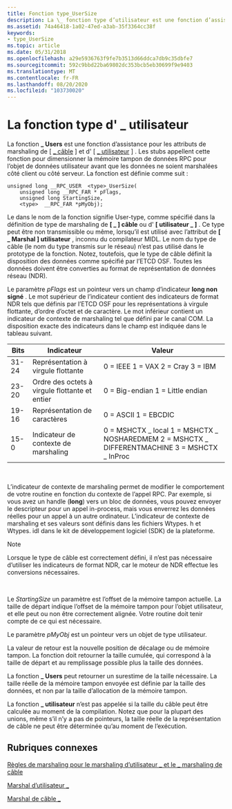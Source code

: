 ```yaml
---
title: Fonction type_UserSize
description: La \_ fonction type d’utilisateur est une fonction d’assistance pour les attributs \ Wire \_ Marshal \ et \ user \_ Marshal \.
ms.assetid: 74a46418-1a02-47ed-a3ab-35f3364cc38f
keywords:
- type_UserSize
ms.topic: article
ms.date: 05/31/2018
ms.openlocfilehash: a29e5936763f9fe7b3513d66ddca7db9c35dbfe7
ms.sourcegitcommit: 592c9bbd22ba69802dc353bcb5eb30699f9e9403
ms.translationtype: MT
ms.contentlocale: fr-FR
ms.lasthandoff: 08/20/2020
ms.locfileid: "103730020"
---
```

# <a name="the-type_usersize-function"></a>La fonction type d' \_ utilisateur

La fonction **<type> \_ Users** est une fonction d’assistance pour les attributs de marshaling de \[ [ \_ câble](/windows/desktop/Midl/wire-marshal) \] et d' \[ [ \_ utilisateur](/windows/desktop/Midl/user-marshal) \] . Les stubs appellent cette fonction pour dimensionner la mémoire tampon de données RPC pour l’objet de données utilisateur avant que les données ne soient marshalées côté client ou côté serveur. La fonction est définie comme suit :

``` syntax
unsigned long __RPC_USER  <type>_UserSize(
    unsigned long __RPC_FAR * pFlags,
    unsigned long StartingSize,
    <type>  __RPC_FAR *pMyObj);
```

Le <type> dans le nom de la fonction signifie User-type, comme spécifié dans la définition de type de marshaling de **\[ \_ \] câble** ou d' **\[ utilisateur \_ \]** . Ce type peut être non transmissible ou même, lorsqu’il est utilisé avec l’attribut de **\[ \_ Marshal \] utilisateur** , inconnu du compilateur MIDL. Le nom du type de câble (le nom du type transmis sur le réseau) n’est pas utilisé dans le prototype de la fonction. Notez, toutefois, que le type de câble définit la disposition des données comme spécifié par l’ETCD OSF. Toutes les données doivent être converties au format de représentation de données réseau (NDR).

Le paramètre *pFlags* est un pointeur vers un champ d’indicateur **long non signé** . Le mot supérieur de l’indicateur contient des indicateurs de format NDR tels que définis par l’ETCD OSF pour les représentations à virgule flottante, d’ordre d’octet et de caractère. Le mot inférieur contient un indicateur de contexte de marshaling tel que défini par le canal COM. La disposition exacte des indicateurs dans le champ est indiquée dans le tableau suivant.



| Bits  | Indicateur                                  | Valeur                                                                                     |
|-------|---------------------------------------|-------------------------------------------------------------------------------------------|
| 31-24 | Représentation à virgule flottante         | 0 = IEEE 1 = VAX 2 = Cray 3 = IBM                                                         |
| 23-20 | Ordre des octets à virgule flottante et entier | 0 = Big-endian 1 = Little endian                                                          |
| 19-16 | Représentation de caractères              | 0 = ASCII 1 = EBCDIC                                                                      |
| 15-0  | Indicateur de contexte de marshaling               | 0 = MSHCTX \_ local 1 = MSHCTX \_ NOSHAREDMEM 2 = MSHCTX \_ DIFFERENTMACHINE 3 = MSHCTX \_ InProc |



 

L’indicateur de contexte de marshaling permet de modifier le comportement de votre routine en fonction du contexte de l’appel RPC. Par exemple, si vous avez un handle (**long**) vers un bloc de données, vous pouvez envoyer le descripteur pour un appel in-process, mais vous enverrez les données réelles pour un appel à un autre ordinateur. L’indicateur de contexte de marshaling et ses valeurs sont définis dans les fichiers Wtypes. h et Wtypes. idl dans le kit de développement logiciel (SDK) de la plateforme.

> [!Note]  
> Lorsque le type de câble est correctement défini, il n’est pas nécessaire d’utiliser les indicateurs de format NDR, car le moteur de NDR effectue les conversions nécessaires.

 

Le *StartingSize* un paramètre est l’offset de la mémoire tampon actuelle. La taille de départ indique l’offset de la mémoire tampon pour l’objet utilisateur, et elle peut ou non être correctement alignée. Votre routine doit tenir compte de ce qui est nécessaire.

Le paramètre *pMyObj* est un pointeur vers un objet de type utilisateur.

La valeur de retour est la nouvelle position de décalage ou de mémoire tampon. La fonction doit retourner la taille cumulée, qui correspond à la taille de départ et au remplissage possible plus la taille des données.

La fonction **<type> \_ Users** peut retourner un surestime de la taille nécessaire. La taille réelle de la mémoire tampon envoyée est définie par la taille des données, et non par la taille d’allocation de la mémoire tampon.

La fonction **<type> \_ utilisateur** n’est pas appelée si la taille du câble peut être calculée au moment de la compilation. Notez que pour la plupart des unions, même s’il n’y a pas de pointeurs, la taille réelle de la représentation de câble ne peut être déterminée qu’au moment de l’exécution.

## <a name="related-topics"></a>Rubriques connexes

<dl> <dt>

[Règles de marshaling pour le marshaling d’utilisateur \_ et le \_ marshaling de câble](marshaling-rules-for-user-marshal-and-wire-marshal.md)
</dt> <dt>

[Marshal d’utilisateur \_](/windows/desktop/Midl/user-marshal)
</dt> <dt>

[Marshal de câble \_](/windows/desktop/Midl/wire-marshal)
</dt> </dl>

 

 